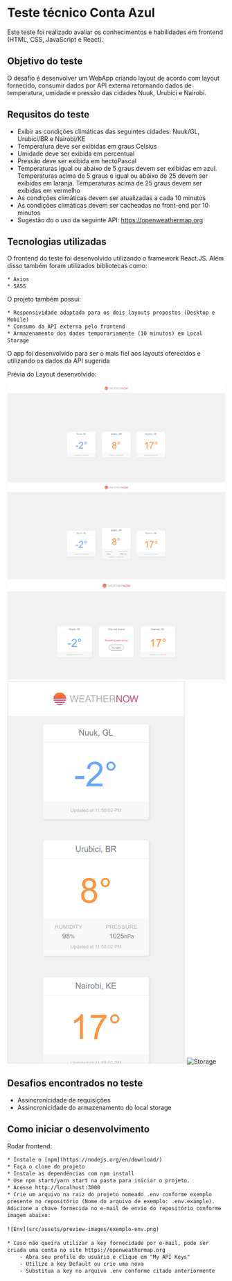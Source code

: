 # Teste técnico Conta Azul
Este teste foi realizado avaliar os conhecimentos e habilidades em frontend (HTML, CSS, JavaScript e React).

## Objetivo do teste
O desafio é desenvolver um WebApp criando layout de acordo com layout fornecido, consumir dados por API externa retornando dados de temperatura, umidade e pressão das cidades Nuuk, Urubici e Nairobi.

## Requsitos do teste

- Exibir as condições climáticas das seguintes cidades: Nuuk/GL, Urubici/BR e Nairobi/KE
- Temperatura deve ser exibidas em graus Celsius 
- Umidade deve ser exibida em percentual 
- Pressão deve ser exibida em hectoPascal 
- Temperaturas igual ou abaixo de 5 graus devem ser exibidas em azul. Temperaturas acima de 5 graus e igual ou abaixo de 25 devem ser exibidas em laranja. Temperaturas acima de 25 graus devem ser exibidas em vermelho
- As condições climáticas devem ser atualizadas a cada 10 minutos
- As condições climáticas devem ser cacheadas no front-end por 10 minutos
- Sugestão do o uso da seguinte API: https://openweathermap.org

## Tecnologias utilizadas
O frontend do teste foi desenvolvido utilizando o framework React.JS. Além disso também foram utilizados bibliotecas como:
```
* Axios
* SASS

```
O projeto também possui:
```
* Responsividade adaptada para os dois layouts propostos (Desktop e Mobile)
* Consumo da API externa pelo frontend
* Armazenamento dos dados temporariamente (10 minutos) em Local Storage
```
O app foi desenvolvido para ser o mais fiel aos layouts oferecidos e utilizando os dados da API sugerida

Prévia do Layout desenvolvido:

![Main](src/assets/preview-images/main-preview.png)
![Selected](src/assets/preview-images/selected-preview.png)
![Error](src/assets/preview-images/error-preview.png)
![Mobile](src/assets/preview-images/mobile-preview.png)
![Storage](src/assets/preview-images/storage-preview-preview.png)

## Desafios encontrados no teste
* Assincronicidade de requisições
* Assincronicidade do armazenamento do local storage

## Como iniciar o desenvolvimento

Rodar frontend:
```
* Instale o [npm](https://nodejs.org/en/download/)
* Faça o clone do projeto
* Instale as dependências com npm install
* Use npm start/yarn start na pasta para iniciar o projeto.
* Acesse http://localhost:3000
* Crie um arquivo na raiz do projeto nomeado .env conforme exemplo presente no repositório (Nome do arquivo de exemplo: .env.example). Adicione a chave fornecida no e-mail de envio do repositório conforme imagem abaixo:

![Env](src/assets/preview-images/exemplo-env.png)

* Caso não queira utilizar a key fornecidade por e-mail, pode ser criada uma conta no site https://openweathermap.org
    - Abra seu profile do usuário e clique em "My API Keys"
    - Utilize a key Default ou crie uma nova
    - Substitua a key no arquivo .env conforme citado anteriormente
```